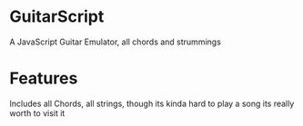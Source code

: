 # GuitarScript
A JavaScript Guitar Emulator, all chords and strummings

# Features
Includes all Chords, all strings, though its kinda hard to play a song its really worth to visit it
